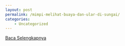 ```yaml
---
layout: post
permalink: /mimpi-melihat-buaya-dan-ular-di-sungai/
categories:
    - Uncategorized
---
```


[Baca Selengkapnya](/10)